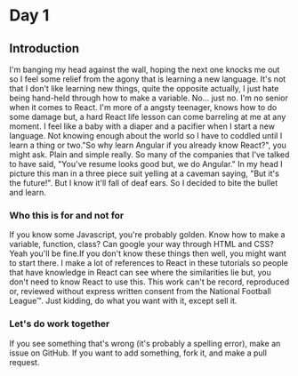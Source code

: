# Day 1

## Introduction

I'm banging my head against the wall, hoping the next one knocks me out so I feel some relief from the agony that is learning a new language. It's not that I don't like learning new things, quite the opposite actually, I just hate being hand-held through how to make a variable. No... just no. I'm no senior when it comes to React. I'm more of a angsty teenager, knows how to do some damage but, a hard React life lesson can come barreling at me at any moment. I feel like a baby with a diaper and a pacifier when I start a new language. Not knowing enough about the world so I have to coddled until I learn a thing or two."So why learn Angular if you already know React?", you might ask. Plain and simple really. So many of the companies that I've talked to have said, "You've resume looks good but, we do Angular." In my head I picture this man in a three piece suit yelling at a caveman saying, "But it's the future!". But I know it'll fall of deaf ears. So I decided to bite the bullet and learn.

### Who this is for and not for

If you know some Javascript, you're probably golden. Know how to make a variable, function, class? Can google your way through HTML and CSS? Yeah you'll be fine.If you don't know these things then well, you might want to start there. I make a lot of references to React in these tutorials so people that have knowledge in React can see where the similarities lie but, you don't need to know React to use this. This work can't be record, reproduced or, reviewed without express written consent from the National Football League&trade;. Just kidding, do what you want with it, except sell it.

### Let's do work together

If you see something that's wrong \(it's probably a spelling error\), make an issue on GitHub. If you want to add something, fork it, and make a pull request.



